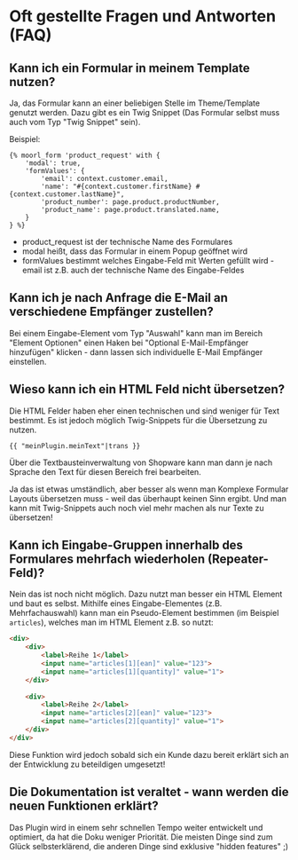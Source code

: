 # Oft gestellte Fragen und Antworten (FAQ)

## Kann ich ein Formular in meinem Template nutzen?

Ja, das Formular kann an einer beliebigen Stelle im Theme/Template genutzt werden.
Dazu gibt es ein Twig Snippet (Das Formular selbst muss auch vom Typ "Twig Snippet" sein).

Beispiel:

````twig
{% moorl_form 'product_request' with {
    'modal': true,
    'formValues': {
        'email': context.customer.email,
        'name': "#{context.customer.firstName} #{context.customer.lastName}",
        'product_number': page.product.productNumber,
        'product_name': page.product.translated.name,
    }
} %}
````

- product_request ist der technische Name des Formulares
- modal heißt, dass das Formular in einem Popup geöffnet wird
- formValues bestimmt welches Eingabe-Feld mit Werten gefüllt wird - email ist z.B. auch der technische Name des Eingabe-Feldes

## Kann ich je nach Anfrage die E-Mail an verschiedene Empfänger zustellen?

Bei einem Eingabe-Element vom Typ "Auswahl" kann man im Bereich "Element Optionen" einen
Haken bei "Optional E-Mail-Empfänger hinzufügen" klicken - dann lassen sich
individuelle E-Mail Empfänger einstellen.

## Wieso kann ich ein HTML Feld nicht übersetzen?

Die HTML Felder haben eher einen technischen und sind weniger für Text bestimmt. Es
ist jedoch möglich Twig-Snippets für die Übersetzung zu nutzen.

````twig
{{ "meinPlugin.meinText"|trans }}
````

Über die Textbausteinverwaltung von Shopware kann man dann je nach Sprache den Text
für diesen Bereich frei bearbeiten.

Ja das ist etwas umständlich, aber besser als wenn man Komplexe Formular Layouts
übersetzen muss - weil das überhaupt keinen Sinn ergibt. Und man kann mit Twig-Snippets
auch noch viel mehr machen als nur Texte zu übersetzen!

## Kann ich Eingabe-Gruppen innerhalb des Formulares mehrfach wiederholen (Repeater-Feld)?

Nein das ist noch nicht möglich. Dazu nutzt man besser ein HTML Element und baut es
selbst. Mithilfe eines Eingabe-Elementes (z.B. Mehrfachauswahl) kann man ein Pseudo-Element
bestimmen (im Beispiel ``articles``), welches man im HTML Element z.B. so nutzt:

````html
<div>
    <div>
        <label>Reihe 1</label>
        <input name="articles[1][ean]" value="123">
        <input name="articles[1][quantity]" value="1">
    </div>
    
    <div>
        <label>Reihe 2</label>
        <input name="articles[2][ean]" value="123">
        <input name="articles[2][quantity]" value="1">
    </div>
</div>
````

Diese Funktion wird jedoch sobald sich ein Kunde dazu bereit erklärt sich an der Entwicklung
zu beteildigen umgesetzt!

## Die Dokumentation ist veraltet - wann werden die neuen Funktionen erklärt?

Das Plugin wird in einem sehr schnellen Tempo weiter entwickelt und optimiert, da
hat die Doku weniger Priorität. Die meisten Dinge sind zum Glück selbsterklärend, 
die anderen Dinge sind exklusive "hidden features" ;)
